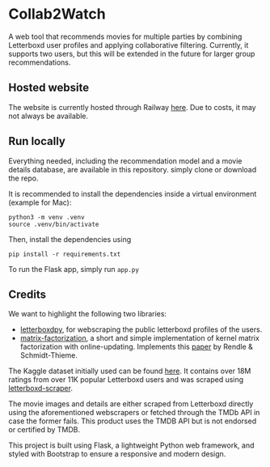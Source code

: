 # Collab2Watch
A web tool that recommends movies for multiple parties by combining Letterboxd user profiles and applying collaborative filtering. Currently, it supports two users, but this will be extended in the future for larger group recommendations.

## Hosted website
The website is currently hosted through Railway [here](https://collab2watch-production.up.railway.app).
Due to costs, it may not always be available.

## Run locally
Everything needed, including the recommendation model and a movie details database, are available in this repository. simply clone or download the repo.

It is recommended to install the dependencies inside a virtual environment (example for Mac):
```
python3 -m venv .venv
source .venv/bin/activate
```

Then, install the dependencies using
```
pip install -r requirements.txt
```

To run the Flask app, simply run `app.py`

## Credits
We want to highlight the following two libraries:

- [letterboxdpy](https://github.com/nmcassa/letterboxdpy), for webscraping the public letterboxd profiles of the users.
- [matrix-factorization](https://github.com/Quang-Vinh/matrix-factorization), a short and simple implementation of kernel matrix factorization with online-updating. Implements this [paper](https://dl.acm.org/doi/10.1145/1454008.1454047) by Rendle & Schmidt-Thieme.

The Kaggle dataset initially used can be found [here](https://www.kaggle.com/datasets/freeth/letterboxd-film-ratings?resource=download&select=ratings.csv). It contains over 18M ratings from over 11K popular Letterboxd users and was scraped using [letterboxd-scraper](https://github.com/adamjhf/letterboxd-scraper).

The movie images and details are either scraped from Letterboxd directly using the aforementioned webscrapers or fetched through the TMDb API in case the former fails. This product uses the TMDB API but is not endorsed or certified by TMDB.

This project is built using Flask, a lightweight Python web framework, and styled with Bootstrap to ensure a responsive and modern design.






